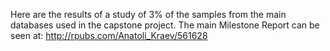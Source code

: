 Here are the results of a study of 3% of the samples from the main databases used in the capstone project. The main Milestone Report can be seen at: http://rpubs.com/Anatoli_Kraev/561628
